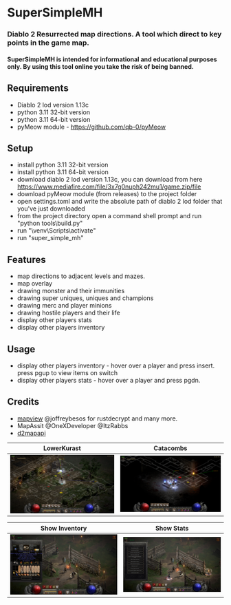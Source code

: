 # SuperSimpleMH
### Diablo 2 Resurrected map directions. A tool which direct to key points in the game map.
#### SuperSimpleMH is intended for informational and educational purposes only. By using this tool online you take the risk of being banned.

## Requirements
* Diablo 2 lod version 1.13c
* python 3.11 32-bit version
* python 3.11 64-bit version
* pyMeow module - https://github.com/qb-0/pyMeow

## Setup
* install python 3.11 32-bit version
* install python 3.11 64-bit version
* download diablo 2 lod version 1.13c, you can download from here https://www.mediafire.com/file/3x7g0nuph242mu1/game.zip/file
* download pyMeow module (from releases) to the project folder
* open settings.toml and write the absolute path of diablo 2 lod folder that you've just downloaded
* from the project directory open a command shell prompt and run "python tools\build.py"
* run "\venv\Scripts\activate"
* run "super_simple_mh"

## Features
* map directions to adjacent levels and mazes.
* map overlay
* drawing monster and their immunities
* drawing super uniques, uniques and champions
* drawing merc and player minions
* drawing hostile players and their life
* display other players stats
* display other players inventory

## Usage
* display other players inventory - hover over a player and press insert. press pgup to view items on switch
* display other players stats - hover over a player and press pgdn.

## Credits
* [mapview](https://github.com/joffreybesos/d2r-mapview) @joffreybesos for rustdecrypt and many more.
* MapAssit @OneXDeveloper @ItzRabbs
* [d2mapapi](https://github.com/jcageman/d2mapapi)


LowerKurast                |  Catacombs
:-------------------------:|:-------------------------:
![plot](./LowerKurast.png)  |  ![plot](Catacombs.png)

Show Inventory             |  Show Stats
:-------------------------:|:-------------------------:
![plot](./ShowInventory.png)  |  ![plot](./ShowStats.png)
